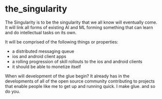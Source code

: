 # the_singularity

The Singularity is to be the singularity that we all know will eventually come.  It will link all forms of existing AI and ML forming something that can learn and do intellectual tasks on its own.

It will be comprised of the following things or properties:
 - a distributed messaging queue
 - ios and android client apps
 - a rolling progression of skill rollouts to the ios and android clients
 - it should be able to monetize itself
 
When will development of the glue begin?  It already has in the developments of all of the open source community contributing to projects that enable people like me to get up and running quick.  I make glue.  and so do you.
